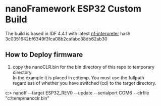 # nanoFramework ESP32 Custom Build
The build is based in IDF 4.4.1 with latest [nf-interpreter](https://github.com/nanoframework/nf-interpreter.git) hash 3c0351642bf6349f3fca08b2cafabc38db62ab30 

## How to Deploy firmware
1) copy the nanoCLR.bin for the bin directory of this repo to temporary directory.  
   In the example it is placed in c:\temp.   You must use the fullpath regardless of whether 
   you have switched (cd) to the target directory.

c:\> nanoff --target ESP32_REV0 --update --serialport COM6 --clrfile "c:\temp\nanoclr.bin"

